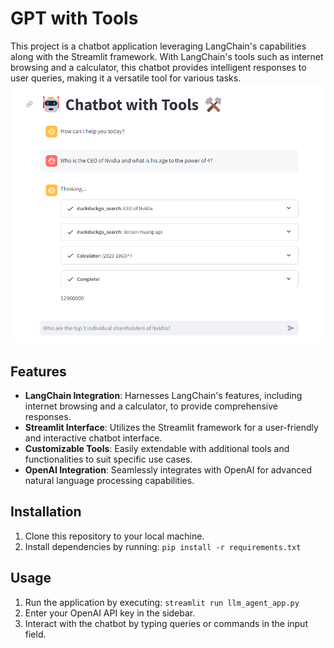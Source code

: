 # GPT with Tools
This project is a chatbot application leveraging LangChain's capabilities along with the Streamlit framework. With LangChain's tools such as internet browsing and a calculator, this chatbot provides intelligent responses to user queries, making it a versatile tool for various tasks. 
<img src="assets/chat_example.png" alt="example-screenshot" width="700"/>



## Features

- **LangChain Integration**: Harnesses LangChain's features, including internet browsing and a calculator, to provide comprehensive responses.
- **Streamlit Interface**: Utilizes the Streamlit framework for a user-friendly and interactive chatbot interface.
- **Customizable Tools**: Easily extendable with additional tools and functionalities to suit specific use cases.
- **OpenAI Integration**: Seamlessly integrates with OpenAI for advanced natural language processing capabilities.

## Installation

1. Clone this repository to your local machine.
2. Install dependencies by running: `pip install -r requirements.txt`

## Usage

1. Run the application by executing: `streamlit run llm_agent_app.py`
2. Enter your OpenAI API key in the sidebar.
3. Interact with the chatbot by typing queries or commands in the input field.

